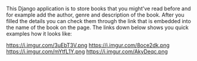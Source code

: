 This Django application is to store books that you might've read before and for example add the author, genre and description of the book. After you filled the details
you can check them through the link that is embedded into the name of the book on the page.
The links down below shows you quick examples how it looks like:

https://i.imgur.com/3uEbT3V.png
https://i.imgur.com/8oce2dk.png
https://i.imgur.com/mYtfL1Y.png
https://i.imgur.com/AkyDeqc.png
